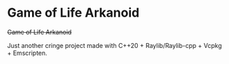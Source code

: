 # Game of Life Arkanoid

~~Game of Life Arkanoid~~

Just another cringe project made with C++20 + Raylib/Raylib-cpp + Vcpkg + Emscripten.


